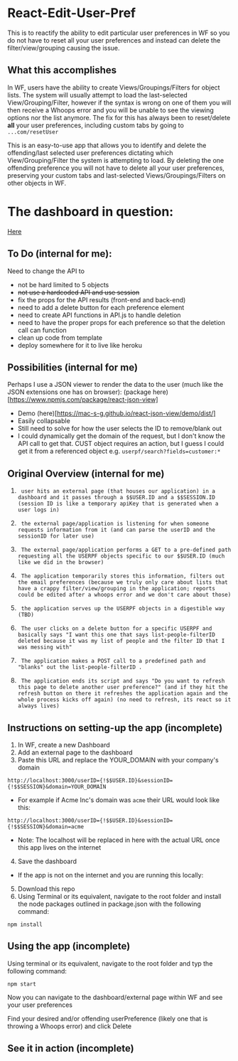 # React-Edit-User-Pref
This is to reactify the ability to edit particular user preferences in WF so you do not have to reset all your user preferences and instead can delete the filter/view/grouping causing the issue.

## What this accomplishes
In WF, users have the ability to create Views/Groupings/Filters for object lists. The system will usually attempt to load the last-selected View/Grouping/Filter, however if the syntax is wrong on one of them you will then receive a Whoops error and you will be unable to see the viewing options nor the list anymore. The fix for this has always been to reset/delete **all** your user preferences, including custom tabs by going to `...com/resetUser` 

This is an easy-to-use app that allows you to identify and delete the offending/last selected user preferences dictating which View/Grouping/Filter the system is attempting to load. By deleting the one offending preference you will not have to delete all your user preferences, preserving your custom tabs and last-selected Views/Groupings/Filters on other objects in WF.

# The dashboard in question:
[Here](https://xandercanedo.my.workfront.com/dashboard/view?ID=5fa0943103c33dbda24582c6aabd7c9a)

## To Do (internal for me):
Need to change the API to
- not be hard limited to 5 objects
- ~~not use a hardcoded API and use session~~
- fix the props for the API results (front-end and back-end)
- need to add a delete button for each preference element 
- need to create API functions in API.js to handle deletion
- need to have the proper props for each preference so that the deletion call can function
- clean up code from template
- deploy somewhere for it to live like heroku

## Possibilities (internal for me)
Perhaps I use a JSON viewer to render the data to the user (much like the JSON extensions one has on browser): (package here)[https://www.npmjs.com/package/react-json-view]
- Demo (here)[https://mac-s-g.github.io/react-json-view/demo/dist/]
- Easily collapsable
- Still need to solve for how the user selects the ID to remove/blank out
- I could dynamically get the domain of the request, but I don't know the API call to get that. CUST object requires an action, but I guess I could get it from a referenced object e.g. `userpf/search?fields=customer:*`

## Original Overview (internal for me)
1.      user hits an external page (that houses our application) in a dashboard and it passes through a $$USER.ID and a $$SESSION.ID (session ID is like a temporary apiKey that is generated when a user logs in)
2.      the external page/application is listening for when someone requests information from it (and can parse the userID and the sessionID for later use)
3.      The external page/application performs a GET to a pre-defined path requesting all the USERPF objects specific to our $$USER.ID (much like we did in the browser)
4.      The application temporarily stores this information, filters out the email preferences (because we truly only care about lists that have a crappy filter/view/grouping in the application; reports could be edited after a whoops error and we don't care about those)
5.      the application serves up the USERPF objects in a digestible way (TBD)
6.      The user clicks on a delete button for a specific USERPF and basically says "I want this one that says list-people-filterID deleted because it was my list of people and the filter ID that I was messing with"
7.      The application makes a POST call to a predefined path and "blanks" out the list-people-filterID .
8.      The application ends its script and says "Do you want to refresh this page to delete another user preference?" (and if they hit the refresh button on there it refreshes the application again and the whole process kicks off again) (no need to refresh, its react so it always lives)

## Instructions on setting-up the app (incomplete)
1. In WF, create a new Dashboard
2. Add an external page to the dashboard
3. Paste this URL and replace the YOUR_DOMAIN with your company's domain
```
http://localhost:3000/userID={!$$USER.ID}&sessionID={!$$SESSION}&domain=YOUR_DOMAIN
```
- For example if Acme Inc's domain was `acme` their URL would look like this:
```
http://localhost:3000/userID={!$$USER.ID}&sessionID={!$$SESSION}&domain=acme
```
- Note: The localhost will be replaced in here with the actual URL once this app lives on the internet
4. Save the dashboard

- If the app is not on the internet and you are running this locally: 
5. Download this repo
6. Using Terminal or its equivalent, navigate to the root folder and install the node packages outlined in package.json with the following command: 
```
npm install
```

## Using the app (incomplete)
Using terminal or its equivalent, navigate to the root folder and typ the following command:
```
npm start
```

Now you can navigate to the dashboard/external page within WF and see your user preferences

Find your desired  and/or offending userPreference (likely one that is throwing a Whoops error) and click Delete


## See it in action (incomplete)